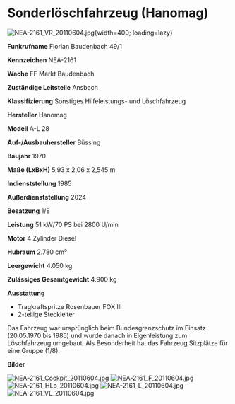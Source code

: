 # Sonderlöschfahrzeug (Hanomag)

![NEA-2161_VR_20110604.jpg](../bilder/slf/NEA-2161_VL_20110604.jpg){width=400; loading=lazy}

**Funkrufname**
Florian Baudenbach 49/1

**Kennzeichen**
NEA-2161

**Wache**
FF Markt Baudenbach

**Zuständige Leitstelle**
Ansbach

**Klassifizierung**
Sonstiges Hilfeleistungs- und Löschfahrzeug

**Hersteller**
Hanomag

**Modell**
A-L 28

**Auf-/Ausbauhersteller**
Büssing

**Baujahr**
1970

**Maße (LxBxH)**
5,93 x 2,06 x 2,545 m

**Indienststellung**
1985

**Außerdienststellung**
2024

**Besatzung**
1/8

**Leistung**
51 kW/70 PS bei 2800 U/min

**Motor**
4 Zylinder Diesel

**Hubraum**
2.780 cm³

**Leergewicht**
4.050 kg

**Zulässiges Gesamtgewicht**
4.900 kg

**Ausstattung**

*   Tragkraftspritze Rosenbauer FOX III
*   2-teilige Steckleiter

Das Fahrzeug war ursprünglich beim Bundesgrenzschutz im Einsatz (20.05.1970 bis 1985) und wurde danach in Eigenleistung zum Löschfahrzeug umgebaut. Als Besonderheit hat das Fahrzeug Sitzplätze für eine Gruppe (1/8).

**Bilder**

![NEA-2161_Cockpit_20110604.jpg](../bilder/slf/NEA-2161_Cockpit_20110604.jpg)
![NEA-2161_F_20110604.jpg](../bilder/slf/NEA-2161_F_20110604.jpg)
![NEA-2161_HLo_20110604.jpg](../bilder/slf/NEA-2161_HLo_20110604.jpg)
![NEA-2161_L_20110604.jpg](../bilder/slf/NEA-2161_L_20110604.jpg)
![NEA-2161_VL_20110604.jpg](../bilder/slf/NEA-2161_VL_20110604.jpg)